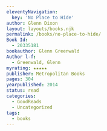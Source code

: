 ```yaml
---
eleventyNavigation:
  key: 'No Place to Hide'
author: Glenn Dixon
layout: layouts/books.njk
permalink: /books/no-place-to-hide/
Book Id:
  - 20335181
bookauthor: Glenn Greenwald
Author l-f:
  - Greenwald, Glenn
myrating: ★★★★★
publisher: Metropolitan Books
pages: 304
yearpublished: 2014
status: read
categories:
  - GoodReads
  - Uncategorized
tags:
  - books
---
```

